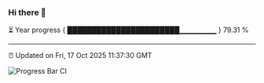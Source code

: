 ### Hi there 👋

⏳ Year progress { ███████████████████████▁▁▁▁▁▁▁ } 79.31 %

---

⏰ Updated on Fri, 17 Oct 2025 11:37:30 GMT

![Progress Bar CI](https://github.com/IshwaranRudhara/GIT-ACTION/workflows/Progress%20Bar%20CI/badge.svg)
